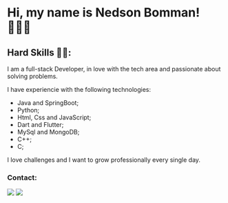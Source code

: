 # Hi, my name is Nedson Bomman! 👨🏻‍💻

##  Hard Skills 👨‍🎓:
I am a full-stack Developer, in love with the tech area and passionate about solving problems.

I have experiencie with the following technologies:

- Java and SpringBoot;
- Python;
- Html, Css and JavaScript;
- Dart and Flutter;
- MySql and MongoDB;
- C++;
- C;
  
I love challenges and I want to grow professionally every single day.

### Contact:
<div> 
  <a href = "mailto:nedson.junior91@gmail.com"><img src="https://img.shields.io/badge/-Gmail-%23333?style=for-the-badge&logo=gmail&logoColor=white" target="_blank"></a>
  <a href="https://www.linkedin.com/in/nedson-bomman-271088286/" target="_blank"><img src="https://img.shields.io/badge/-LinkedIn-%230077B5?style=for-the-badge&logo=linkedin&logoColor=white" target="_blank"></a> 
 </div>
 <br> <br>
<div>

                                                                 

